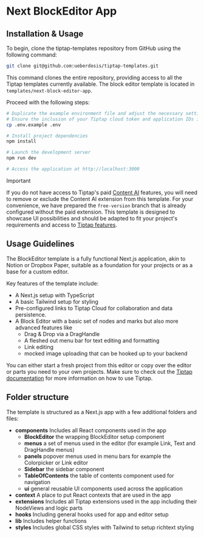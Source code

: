 # Next BlockEditor App

## Installation & Usage

To begin, clone the tiptap-templates repository from GitHub using the following command:

```bash
git clone git@github.com:ueberdosis/tiptap-templates.git
```

This command clones the entire repository, providing access to all the Tiptap templates currently available. The block
editor template is located in `templates/next-block-editor-app`.

Proceed with the following steps:

```bash
# Duplicate the example environment file and adjust the necessary settings in the .env file
# Ensure the inclusion of your Tiptap cloud token and application IDs in the .env file
cp .env.example .env

# Install project dependencies
npm install

# Launch the development server
npm run dev

# Access the application at http://localhost:3000
```

> [!Important]
> If you do not have access to Tiptap's paid [Content AI](https://tiptap.dev/product/content-ai) features, you will need to remove or exclude the Content AI extension from this template. For your convenience, we have prepared the `free-version` branch that is already configured without the paid extension. This template is designed to showcase UI possibilities and should be adapted to fit your project's requirements and access to [Tiptap features](https://tiptap.dev/pricing).

## Usage Guidelines

The BlockEditor template is a fully functional Next.js application, akin to Notion or Dropbox Paper, suitable as a
foundation for your projects or as a base for a custom editor.

Key features of the template include:

- A Next.js setup with TypeScript
- A basic Tailwind setup for styling
- Pre-configured links to Tiptap Cloud for collaboration and data persistence.
- A Block Editor with a basic set of nodes and marks but also more advanced features like
  - Drag & Drop via a DragHandle
  - A fleshed out menu bar for text editing and formatting
  - Link editing
  - mocked image uploading that can be hooked up to your backend

You can either start a fresh project from this editor or copy over the editor or parts you need to your own projects.
Make sure to check out the [Tiptap documentation](https://tiptap.dev) for more information on how to use Tiptap.

## Folder structure

The template is structured as a Next.js app with a few additional folders and files:

- **components** Includes all React components used in the app
  - **BlockEditor** the wrapping BlockEditor setup component
  - **menus** a set of menus used in the editor (for example Link, Text and DragHandle menus)
  - **panels** popover menus used in menu bars for example the Colorpicker or Link editor
  - **Sidebar** the sidebar component
  - **TableOfContents** the table of contents component used for navigation
  - **ui** general reusable UI components used across the application
- **context** A place to put React contexts that are used in the app
- **extensions** Includes all Tiptap extensions used in the app including their NodeViews and logic parts
- **hooks** Including general hooks used for app and editor setup
- **lib** Includes helper functions
- **styles** Includes global CSS styles with Tailwind to setup richtext styling
